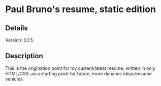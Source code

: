 # Paul Bruno's resume, static edition

## Details

Version: 0.1.5

## Description

This is the origination point for my current/latest resume, written in only
HTML/CSS, as a starting point for future, more dynamic ideas/resume vehicles.
